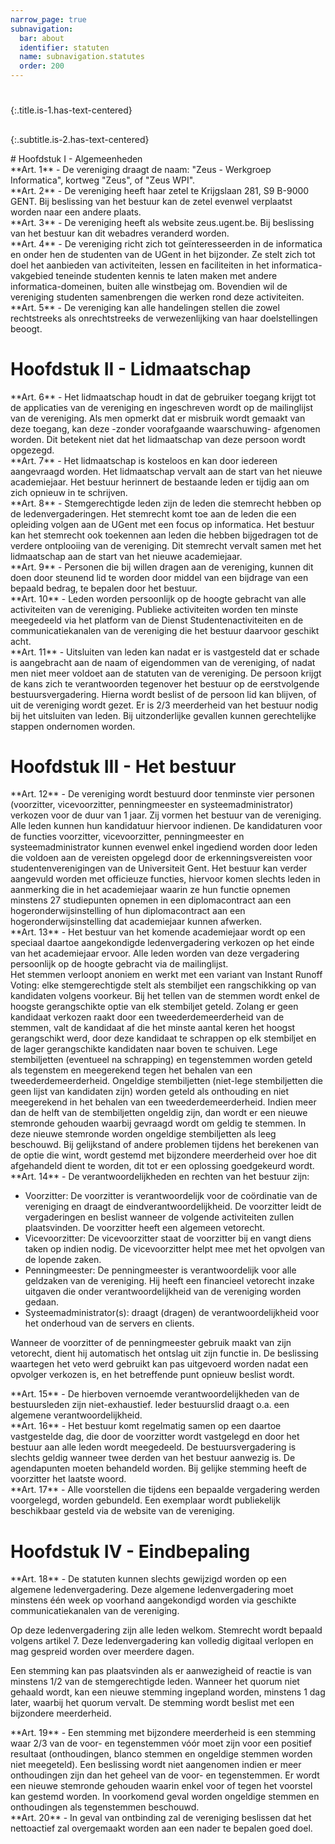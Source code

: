 ```yaml
---
narrow_page: true
subnavigation:
  bar: about
  identifier: statuten
  name: subnavigation.statutes
  order: 200
---
```


# <span data-i18n="about.statutes.title"></span>
{:.title.is-1.has-text-centered}

## <span data-i18n="about.statutes.revision_year"></span>
{:.subtitle.is-2.has-text-centered}

<div class="content" markdown="1">
# Hoofdstuk I - Algemeenheden
<div class="box" markdown="1">
**Art. 1** - De vereniging draagt de naam: "Zeus - Werkgroep Informatica", kortweg "Zeus", of "Zeus WPI".<br>
</div>
<div class="box" markdown="1">
**Art. 2** - De vereniging heeft haar zetel te Krijgslaan 281, S9 B-9000 GENT. Bij beslissing van het bestuur kan de zetel evenwel verplaatst worden naar een andere plaats.<br>
</div>
<div class="box" markdown="1">
**Art. 3** - De vereniging heeft als website zeus.ugent.be. Bij beslissing van het bestuur kan dit webadres veranderd worden.<br>
</div>
<div class="box" markdown="1">
**Art. 4** - De vereniging richt zich tot geïnteresseerden in de informatica en onder hen de studenten van de UGent in het bijzonder. Ze stelt zich tot doel het aanbieden van activiteiten, lessen en faciliteiten in het informatica-vakgebied teneinde studenten kennis te laten maken met andere informatica-domeinen, buiten alle winstbejag om. Bovendien wil de vereniging studenten samenbrengen die werken rond deze activiteiten.<br>
</div>
<div class="box" markdown="1">
**Art. 5** - De vereniging kan alle handelingen stellen die zowel rechtstreeks als onrechtstreeks de verwezenlijking van haar doelstellingen beoogt.<br>
</div>

# Hoofdstuk II - Lidmaatschap

<div class="box" markdown="1">
**Art. 6** - Het lidmaatschap houdt in dat de gebruiker toegang krijgt tot de applicaties van de vereniging en ingeschreven wordt op de mailinglijst van de vereniging. Als men opmerkt dat er misbruik wordt gemaakt van deze toegang, kan deze -zonder voorafgaande waarschuwing- afgenomen worden. Dit betekent niet dat het lidmaatschap van deze persoon wordt opgezegd.<br>
</div>
<div class="box" markdown="1">
**Art. 7** - Het lidmaatschap is kosteloos en kan door iedereen aangevraagd worden. Het lidmaatschap vervalt aan de start van het nieuwe academiejaar. Het bestuur herinnert de bestaande leden er tijdig aan om zich opnieuw in te schrijven.<br>
</div>
<div class="box" markdown="1">
**Art. 8** - Stemgerechtigde leden zijn de leden die stemrecht hebben op de ledenvergaderingen. Het stemrecht komt toe aan de leden die een opleiding volgen aan de UGent met een focus op informatica. Het bestuur kan het stemrecht ook toekennen aan leden die hebben bijgedragen tot de verdere ontplooiing van de vereniging. Dit stemrecht vervalt samen met het lidmaatschap aan de start van het nieuwe academiejaar.<br>
</div>
<div class="box" markdown="1">
**Art. 9** - Personen die bij willen dragen aan de vereniging, kunnen dit doen door steunend lid te worden door middel van een bijdrage van een bepaald bedrag, te bepalen door het bestuur.<br>
</div>
<div class="box" markdown="1">
**Art. 10** - Leden worden persoonlijk op de hoogte gebracht van alle activiteiten van de vereniging. Publieke activiteiten worden ten minste meegedeeld via het platform van de Dienst Studentenactiviteiten en de communicatiekanalen van de vereniging die het bestuur daarvoor geschikt acht.<br>
</div>
<div class="box" markdown="1">
**Art. 11** - Uitsluiten van leden kan nadat er is vastgesteld dat er schade is aangebracht aan de naam of eigendommen van de vereniging, of nadat men niet meer voldoet aan de statuten van de vereniging. De persoon krijgt de kans zich te verantwoorden tegenover het bestuur op de eerstvolgende bestuursvergadering. Hierna wordt beslist of de persoon lid kan blijven, of uit de vereniging wordt gezet. Er is 2/3 meerderheid van het bestuur nodig bij het uitsluiten van leden. Bij uitzonderlijke gevallen kunnen gerechtelijke stappen ondernomen worden.<br>
</div>

# Hoofdstuk III - Het bestuur

<div class="box" markdown="1">
**Art. 12** - De vereniging wordt bestuurd door tenminste vier personen (voorzitter, vicevoorzitter, penningmeester en systeemadministrator) verkozen voor de duur van 1 jaar. Zij vormen het bestuur van de vereniging. Alle leden kunnen hun kandidatuur hiervoor indienen. De kandidaturen voor de functies voorzitter, vicevoorzitter, penningmeester en systeemadministrator kunnen evenwel enkel ingediend worden door leden die voldoen aan de vereisten opgelegd door de erkenningsvereisten voor studentenverenigingen van de Universiteit Gent. Het bestuur kan verder aangevuld worden met officieuze functies, hiervoor komen slechts leden in aanmerking die in het academiejaar waarin ze hun functie opnemen minstens 27 studiepunten opnemen in een diplomacontract aan een hogeronderwijsinstelling of hun diplomacontract aan een hogeronderwijsinstelling dat academiejaar kunnen afwerken.<br>
</div>
<div class="box" markdown="1">
**Art. 13** - Het bestuur van het komende academiejaar wordt op een speciaal daartoe aangekondigde ledenvergadering verkozen op het einde van het academiejaar ervoor. Alle leden worden van deze vergadering persoonlijk op de hoogte gebracht via de mailinglijst.<br>
Het stemmen verloopt anoniem en werkt met een variant van Instant Runoff Voting:
elke stemgerechtigde stelt als stembiljet een rangschikking op van kandidaten volgens voorkeur.
Bij het tellen van de stemmen wordt enkel de hoogste gerangschikte optie van elk stembiljet geteld.
Zolang er geen kandidaat verkozen raakt door een tweederdemeerderheid van de stemmen, valt de kandidaat af die het minste aantal keren het hoogst gerangschikt werd, door deze kandidaat te schrappen op elk stembiljet en de lager gerangschikte kandidaten naar boven te schuiven.
Lege stembiljetten (eventueel na schrapping) en tegenstemmen worden geteld als tegenstem en meegerekend tegen het behalen van een tweederdemeerderheid.
Ongeldige stembiljetten (niet-lege stembiljetten die geen lijst van kandidaten zijn) worden geteld als onthouding en niet meegerekend in het behalen van een tweederdemeerderheid.
Indien meer dan de helft van de stembiljetten ongeldig zijn, dan wordt er een nieuwe stemronde gehouden waarbij gevraagd wordt om geldig te stemmen. In deze nieuwe stemronde worden ongeldige stembiljetten als leeg beschouwd.
Bij gelijkstand of andere problemen tijdens het berekenen van de optie die wint, wordt gestemd met bijzondere meerderheid over hoe dit afgehandeld dient te worden, dit tot er een oplossing goedgekeurd wordt.
</div>
<div class="box" markdown="1">
**Art. 14** - De verantwoordelijkheden en rechten van het bestuur zijn:<br>

  - Voorzitter: De voorzitter is verantwoordelijk voor de coördinatie van de vereniging en draagt de eindverantwoordelijkheid. De voorzitter leidt de vergaderingen en beslist wanneer de volgende activiteiten zullen plaatsvinden. De voorzitter heeft een algemeen vetorecht.
  - Vicevoorzitter: De vicevoorzitter staat de voorzitter bij en vangt diens taken op indien nodig. De vicevoorzitter helpt mee met het opvolgen van de lopende zaken.
  - Penningmeester: De penningmeester is verantwoordelijk voor alle geldzaken van de vereniging. Hij heeft een financieel vetorecht inzake uitgaven die onder verantwoordelijkheid van de vereniging worden gedaan.
  - Systeemadministrator(s): draagt (dragen) de verantwoordelijkheid voor het onderhoud van de servers en clients.

  Wanneer de voorzitter of de penningmeester gebruik maakt van zijn vetorecht, dient hij automatisch het ontslag uit zijn functie in. De beslissing waartegen het veto werd gebruikt kan pas uitgevoerd worden nadat een opvolger verkozen is, en het betreffende punt opnieuw beslist wordt.
</div>
<div class="box" markdown="1">
**Art. 15** - De hierboven vernoemde verantwoordelijkheden van de bestuursleden zijn niet-exhaustief. Ieder bestuurslid draagt o.a. een algemene verantwoordelijkheid.<br>
</div>
<div class="box" markdown="1">
**Art. 16** - Het bestuur komt regelmatig samen op een daartoe vastgestelde dag, die door de voorzitter wordt vastgelegd en door het bestuur aan alle leden wordt meegedeeld. De bestuursvergadering is slechts geldig wanneer twee derden van het bestuur aanwezig is. De agendapunten moeten behandeld worden. Bij gelijke stemming heeft de voorzitter het laatste woord.<br>
</div>
<div class="box" markdown="1">
**Art. 17** - Alle voorstellen die tijdens een bepaalde vergadering werden voorgelegd, worden gebundeld. Een exemplaar wordt publiekelijk beschikbaar gesteld via de website van de vereniging.<br>
</div>

# Hoofdstuk IV - Eindbepaling

<div class="box" markdown="1">
**Art. 18** - De statuten kunnen slechts gewijzigd worden op een algemene ledenvergadering. Deze algemene ledenvergadering moet minstens één week op voorhand aangekondigd worden via geschikte communicatiekanalen van de vereniging.<br>

  Op deze ledenvergadering zijn alle leden welkom. Stemrecht wordt bepaald volgens artikel 7. Deze ledenvergadering kan volledig digitaal verlopen en mag gespreid worden over meerdere dagen.<br>

  Een stemming kan pas plaatsvinden als er aanwezigheid of reactie is van minstens 1/2 van de stemgerechtigde leden.
  Wanneer het quorum niet gehaald wordt, kan een nieuwe stemming ingepland worden, minstens 1 dag later, waarbij het quorum vervalt. De stemming wordt beslist met een bijzondere meerderheid.
</div>
<div class="box" markdown="1">
**Art. 19** - Een stemming met bijzondere meerderheid is een stemming waar 2/3 van de voor- en tegenstemmen vóór moet zijn voor een positief resultaat (onthoudingen, blanco stemmen en ongeldige stemmen worden niet meegeteld). Een beslissing wordt niet aangenomen indien er meer onthoudingen zijn dan het geheel van de voor- en tegenstemmen. Er wordt een nieuwe stemronde gehouden waarin enkel voor of tegen het voorstel kan gestemd worden. In voorkomend geval worden ongeldige stemmen en onthoudingen als tegenstemmen beschouwd.<br>
</div>
<div class="box" markdown="1">
**Art. 20** - In geval van ontbinding zal de vereniging beslissen dat het nettoactief zal overgemaakt worden aan een nader te bepalen goed doel.<br>
</div>

</div>
